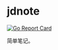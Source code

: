 # jdnote

[![Go Report Card](https://goreportcard.com/badge/github.com/donnol/jdnote)](https://goreportcard.com/report/github.com/donnol/jdnote)

简单笔记。
